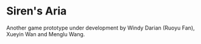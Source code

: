 # Siren's Aria
Another game prototype under development by Windy Darian (Ruoyu Fan), Xueyin Wan and Menglu Wang.
